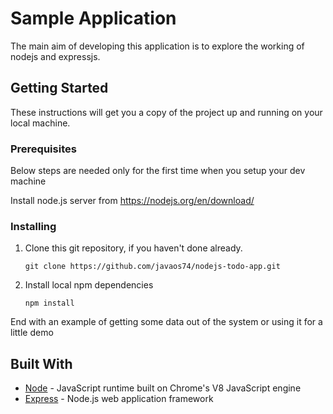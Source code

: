 # Sample Application

The main aim of developing this application is to explore the working of nodejs and expressjs.

## Getting Started

These instructions will get you a copy of the project up and running on your local machine.

### Prerequisites

Below steps are needed only for the first time when you setup your dev machine

Install node.js server from https://nodejs.org/en/download/

### Installing

1. Clone this git repository, if you haven't done already.

   `git clone https://github.com/javaos74/nodejs-todo-app.git`

2. Install local npm dependencies

   `npm install`

End with an example of getting some data out of the system or using it for a little demo

## Built With

* [Node](https://nodejs.org/en/) - JavaScript runtime built on Chrome's V8 JavaScript engine
* [Express](https://expressjs.com/) - Node.js web application framework
